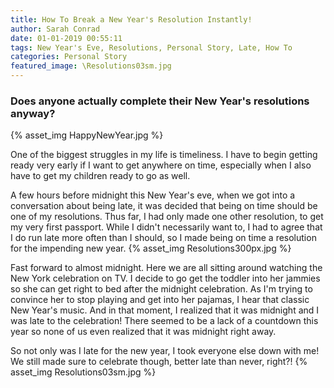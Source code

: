 ```yaml
---
title: How To Break a New Year's Resolution Instantly!
author: Sarah Conrad
date: 01-01-2019 00:55:11
tags: New Year's Eve, Resolutions, Personal Story, Late, How To
categories: Personal Story
featured_image: \Resolutions03sm.jpg
---
```


### Does anyone actually complete their New Year's resolutions anyway?

{% asset_img HappyNewYear.jpg %}

One of the biggest struggles in my life is timeliness. I have to begin getting ready very early if I want to get anywhere on time, especially when I also have to get my children ready to go as well.

A few hours before midnight this New Year's eve, when we got into a conversation about being late, it was decided that being on time should be one of my resolutions. Thus far, I had only made one other resolution, to get my very first passport. While I didn't necessarily want to, I had to agree that I do run late more often than I should, so I made being on time a resolution for the impending new year.
{% asset_img Resolutions300px.jpg %}

Fast forward to almost midnight. Here we are all sitting around watching the New York celebration on TV. I decide to go get the toddler into her jammies so she can get right to bed after the midnight celebration. As I'm trying to convince her to stop playing and get into her pajamas, I hear that classic New Year's music. And in that moment, I realized that it was midnight and I was late to the celebration! There seemed to be a lack of a countdown this year so none of us even realized that it was midnight right away. 

So not only was I late for the new year, I took everyone else down with me! We still made sure to celebrate though, better late than never, right?!
{% asset_img Resolutions03sm.jpg %}